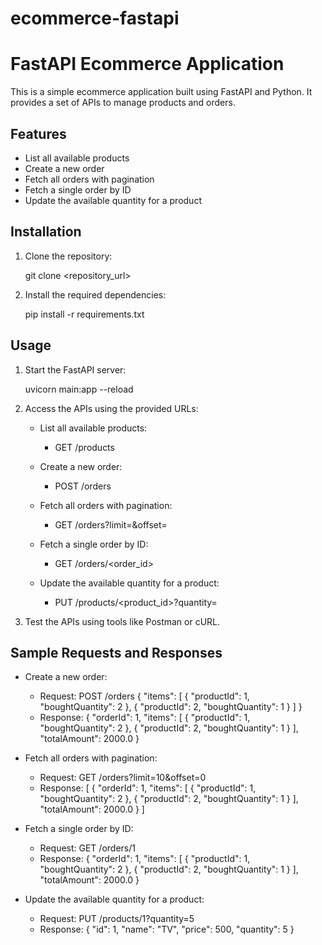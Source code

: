 # ecommerce-fastapi
FastAPI Ecommerce Application
============================

This is a simple ecommerce application built using FastAPI and Python. It provides a set of APIs to manage products and orders.

Features
--------

- List all available products
- Create a new order
- Fetch all orders with pagination
- Fetch a single order by ID
- Update the available quantity for a product

Installation
------------

1. Clone the repository:

   git clone <repository_url>

2. Install the required dependencies:

   pip install -r requirements.txt

Usage
-----

1. Start the FastAPI server:

   uvicorn main:app --reload

2. Access the APIs using the provided URLs:

   - List all available products:
     - GET /products

   - Create a new order:
     - POST /orders

   - Fetch all orders with pagination:
     - GET /orders?limit=<limit>&offset=<offset>

   - Fetch a single order by ID:
     - GET /orders/<order_id>

   - Update the available quantity for a product:
     - PUT /products/<product_id>?quantity=<quantity>

3. Test the APIs using tools like Postman or cURL.

Sample Requests and Responses
-----------------------------

- Create a new order:
  - Request:
    POST /orders
    {
      "items": [
        {
          "productId": 1,
          "boughtQuantity": 2
        },
        {
          "productId": 2,
          "boughtQuantity": 1
        }
      ]
    }
  - Response:
    {
      "orderId": 1,
      "items": [
        {
          "productId": 1,
          "boughtQuantity": 2
        },
        {
          "productId": 2,
          "boughtQuantity": 1
        }
      ],
      "totalAmount": 2000.0
    }

- Fetch all orders with pagination:
  - Request:
    GET /orders?limit=10&offset=0
  - Response:
    [
      {
        "orderId": 1,
        "items": [
          {
            "productId": 1,
            "boughtQuantity": 2
          },
          {
            "productId": 2,
            "boughtQuantity": 1
          }
        ],
        "totalAmount": 2000.0
      }
    ]

- Fetch a single order by ID:
  - Request:
    GET /orders/1
  - Response:
    {
      "orderId": 1,
      "items": [
        {
          "productId": 1,
          "boughtQuantity": 2
        },
        {
          "productId": 2,
          "boughtQuantity": 1
        }
      ],
      "totalAmount": 2000.0
    }

- Update the available quantity for a product:
  - Request:
    PUT /products/1?quantity=5
  - Response:
    {
      "id": 1,
      "name": "TV",
      "price": 500,
      "quantity": 5
    }

